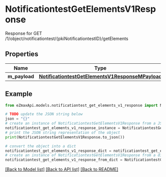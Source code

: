 # NotificationtestGetElementsV1Response

Response for GET /1/object/notificationtest/{pkiNotificationtestID}/getElements

## Properties

Name | Type | Description | Notes
------------ | ------------- | ------------- | -------------
**m_payload** | [**NotificationtestGetElementsV1ResponseMPayload**](NotificationtestGetElementsV1ResponseMPayload.md) |  | 

## Example

```python
from eZmaxApi.models.notificationtest_get_elements_v1_response import NotificationtestGetElementsV1Response

# TODO update the JSON string below
json = "{}"
# create an instance of NotificationtestGetElementsV1Response from a JSON string
notificationtest_get_elements_v1_response_instance = NotificationtestGetElementsV1Response.from_json(json)
# print the JSON string representation of the object
print(NotificationtestGetElementsV1Response.to_json())

# convert the object into a dict
notificationtest_get_elements_v1_response_dict = notificationtest_get_elements_v1_response_instance.to_dict()
# create an instance of NotificationtestGetElementsV1Response from a dict
notificationtest_get_elements_v1_response_from_dict = NotificationtestGetElementsV1Response.from_dict(notificationtest_get_elements_v1_response_dict)
```
[[Back to Model list]](../README.md#documentation-for-models) [[Back to API list]](../README.md#documentation-for-api-endpoints) [[Back to README]](../README.md)


